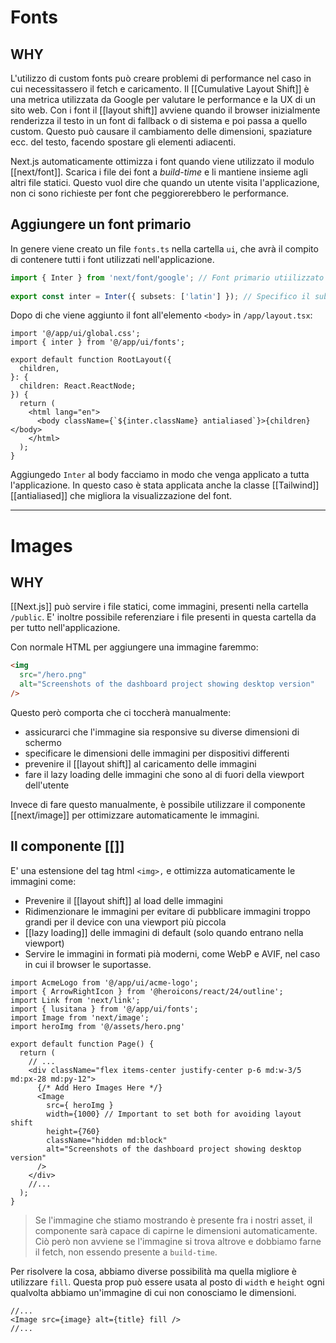 # Fonts

## WHY

L'utilizzo di custom fonts può creare problemi di performance nel caso in cui necessitassero il fetch e caricamento.
Il [[Cumulative Layout Shift]] è una metrica utilizzata da Google per valutare le performance e la UX di un sito web. Con i font il [[layout shift]] avviene quando il browser inizialmente renderizza il testo in un font di fallback o di sistema e poi passa a quello custom.
Questo può causare il cambiamento delle dimensioni, spaziature ecc. del testo, facendo spostare gli elementi adiacenti.

Next.js automaticamente ottimizza i font quando viene utilizzato il modulo [[next/font]]. Scarica i file dei font a *build-time* e li mantiene insieme agli altri file statici. Questo vuol dire che quando un utente visita l'applicazione, non ci sono richieste per font che peggiorerebbero le performance.

## Aggiungere un font primario

In genere viene creato un file `fonts.ts` nella cartella `ui`, che avrà il compito di contenere tutti i font utilizzati nell'applicazione.

```ts
import { Inter } from 'next/font/google'; // Font primario utiilizzato
 
export const inter = Inter({ subsets: ['latin'] }); // Specifico il subset
```

Dopo di che viene aggiunto il font all'elemento `<body>` in `/app/layout.tsx`:

```tsx
import '@/app/ui/global.css';
import { inter } from '@/app/ui/fonts';
 
export default function RootLayout({
  children,
}: {
  children: React.ReactNode;
}) {
  return (
    <html lang="en">
      <body className={`${inter.className} antialiased`}>{children}</body>
    </html>
  );
}
```

Aggiungedo `Inter` al body facciamo in modo che venga applicato a tutta l'applicazione. In questo caso è stata applicata anche la classe [[Tailwind]] [[antialiased]] che migliora la visualizzazione del font.

---

# Images

## WHY

[[Next.js]] può servire i file statici, come immagini, presenti nella cartella `/public`. E' inoltre possibile referenziare i file presenti in questa cartella da per tutto nell'applicazione.

Con normale HTML per aggiungere una immagine faremmo:

```html
<img
  src="/hero.png"
  alt="Screenshots of the dashboard project showing desktop version"
/>
```

Questo però comporta che ci toccherà manualmente:

- assicurarci che l'immagine sia responsive su diverse dimensioni di schermo
- specificare le dimensioni delle immagini per dispositivi differenti
- prevenire il [[layout shift]] al caricamento delle immagini
- fare il lazy loading delle immagini che sono al di fuori della viewport dell'utente

Invece di fare questo manualmente, è possibile utilizzare il componente [[next/image]] per ottimizzare automaticamente le immagini.

## Il componente [[<Image>]]

E' una estensione del tag html `<img>,` e ottimizza automaticamente le immagini come:

- Prevenire il [[layout shift]] al load delle immagini
- Ridimenzionare le immagini per evitare di pubblicare immagini troppo grandi per il device con una viewport più piccola
- [[lazy loading]] delle immagini di default (solo quando entrano nella viewport)
- Servire le immagini in formati pià moderni, come WebP e AVIF, nel caso in cui il browser le suportasse.

```tsx
import AcmeLogo from '@/app/ui/acme-logo';
import { ArrowRightIcon } from '@heroicons/react/24/outline';
import Link from 'next/link';
import { lusitana } from '@/app/ui/fonts';
import Image from 'next/image';
import heroImg from '@/assets/hero.png'
 
export default function Page() {
  return (
    // ...
    <div className="flex items-center justify-center p-6 md:w-3/5 md:px-28 md:py-12">
      {/* Add Hero Images Here */}
      <Image
        src={ heroImg }
        width={1000} // Important to set both for avoiding layout shift
        height={760}
        className="hidden md:block"
        alt="Screenshots of the dashboard project showing desktop version"
      />
    </div>
    //...
  );
}
```

>Se l'immagine che stiamo mostrando è presente fra i nostri asset, il componente sarà capace di capirne le dimensioni automaticamente. Ciò però non avviene se l'immagine si trova altrove e dobbiamo farne il fetch, non essendo presente a `build-time`.

Per risolvere la cosa, abbiamo diverse possibilità ma quella migliore è utilizzare `fill`.
Questa prop può essere usata al posto di `width` e `height` ogni qualvolta abbiamo un'immagine di cui non conosciamo le dimensioni.

```tsx
//...
<Image src={image} alt={title} fill />
//...
```

